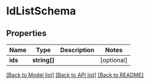 # IdListSchema

## Properties
Name | Type | Description | Notes
------------ | ------------- | ------------- | -------------
**ids** | **string[]** |  | [optional] 

[[Back to Model list]](../../README.md#documentation-for-models) [[Back to API list]](../../README.md#documentation-for-api-endpoints) [[Back to README]](../../README.md)

